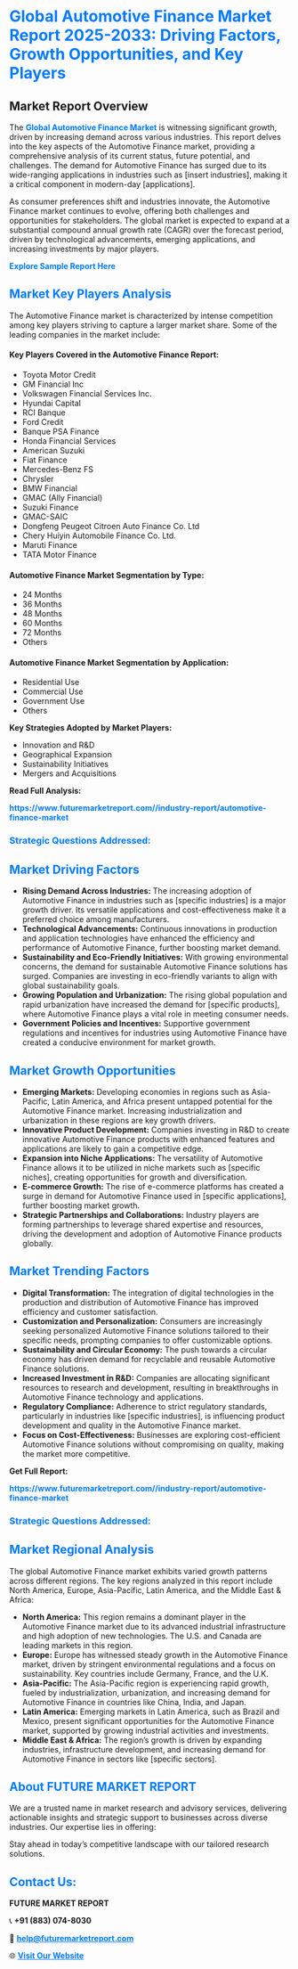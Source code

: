 <h1 style="color: #007BFF;">Global Automotive Finance Market Report 2025-2033: Driving Factors, Growth Opportunities, and Key Players</h1>

<section id="overview">
<h2>Market Report Overview</h2>
<p>The <a href="https://www.futuremarketreport.com//industry-report/automotive-finance-market" style="color: #007BFF; text-decoration: none;"><strong>Global Automotive Finance Market</strong></a> is witnessing significant growth, driven by increasing demand across various industries. This report delves into the key aspects of the Automotive Finance market, providing a comprehensive analysis of its current status, future potential, and challenges. The demand for Automotive Finance has surged due to its wide-ranging applications in industries such as [insert industries], making it a critical component in modern-day [applications].</p>
<p>As consumer preferences shift and industries innovate, the Automotive Finance market continues to evolve, offering both challenges and opportunities for stakeholders. The global market is expected to expand at a substantial compound annual growth rate (CAGR) over the forecast period, driven by technological advancements, emerging applications, and increasing investments by major players.</p>
</section>

<section id="overview">
<p><a href="https://www.futuremarketreport.com//request-sample/reportId=62467" style="color: #007BFF; text-decoration: none;"><strong>Explore Sample Report Here</strong></a></p>
</section>

<section id="key-players">
<h2 style="color: #007BFF;">Market Key Players Analysis</h2>
<p>The Automotive Finance market is characterized by intense competition among key players striving to capture a larger market share. Some of the leading companies in the market include:</p>
<h4>Key Players Covered in the Automotive Finance Report:</h4>
<ul><li>Toyota Motor Credit</li><li>GM Financial Inc</li><li>Volkswagen Financial Services Inc.</li><li>Hyundai Capital</li><li>RCI Banque</li><li>Ford Credit</li><li>Banque PSA Finance</li><li>Honda Financial Services</li><li>American Suzuki</li><li>Fiat Finance</li><li>Mercedes-Benz FS</li><li>Chrysler</li><li>BMW Financial</li><li>GMAC (Ally Financial)</li><li>Suzuki Finance</li><li>GMAC-SAIC</li><li>Dongfeng Peugeot Citroen Auto Finance Co. Ltd</li><li>Chery Huiyin Automobile Finance Co. Ltd.</li><li>Maruti Finance</li><li>TATA Motor Finance</li></ul>
<h4>Automotive Finance Market Segmentation by Type:</h4>
<ul><li>24 Months</li><li>36 Months</li><li>48 Months</li><li>60 Months</li><li>72 Months</li><li>Others</li></ul>

<h4>Automotive Finance Market Segmentation by Application:</h4>
<ul><li>Residential Use</li><li>Commercial Use</li><li>Government Use</li><li>Others</li></ul>
<p><strong>Key Strategies Adopted by Market Players:</strong></p>
<ul>
<li>Innovation and R&D</li>
<li>Geographical Expansion</li>
<li>Sustainability Initiatives</li>
<li>Mergers and Acquisitions</li>
</ul>
</section>

<section>
<p><strong>Read Full Analysis: </strong></p><a href="https://www.futuremarketreport.com//industry-report/automotive-finance-market" style="color: #007BFF; text-decoration: none;"><strong>https://www.futuremarketreport.com//industry-report/automotive-finance-market</strong></a>
<h3 style="color: #007BFF;">Strategic Questions Addressed:</h3>
</section>

<section id="driving-factors">
<h2 style="color: #007BFF;">Market Driving Factors</h2>
<ul>
<li><strong>Rising Demand Across Industries:</strong> The increasing adoption of Automotive Finance in industries such as [specific industries] is a major growth driver. Its versatile applications and cost-effectiveness make it a preferred choice among manufacturers.</li>
<li><strong>Technological Advancements:</strong> Continuous innovations in production and application technologies have enhanced the efficiency and performance of Automotive Finance, further boosting market demand.</li>
<li><strong>Sustainability and Eco-Friendly Initiatives:</strong> With growing environmental concerns, the demand for sustainable Automotive Finance solutions has surged. Companies are investing in eco-friendly variants to align with global sustainability goals.</li>
<li><strong>Growing Population and Urbanization:</strong> The rising global population and rapid urbanization have increased the demand for [specific products], where Automotive Finance plays a vital role in meeting consumer needs.</li>
<li><strong>Government Policies and Incentives:</strong> Supportive government regulations and incentives for industries using Automotive Finance have created a conducive environment for market growth.</li>
</ul>
</section>

<section id="growth-opportunities">
<h2 style="color: #007BFF;">Market Growth Opportunities</h2>
<ul>
<li><strong>Emerging Markets:</strong> Developing economies in regions such as Asia-Pacific, Latin America, and Africa present untapped potential for the Automotive Finance market. Increasing industrialization and urbanization in these regions are key growth drivers.</li>
<li><strong>Innovative Product Development:</strong> Companies investing in R&D to create innovative Automotive Finance products with enhanced features and applications are likely to gain a competitive edge.</li>
<li><strong>Expansion into Niche Applications:</strong> The versatility of Automotive Finance allows it to be utilized in niche markets such as [specific niches], creating opportunities for growth and diversification.</li>
<li><strong>E-commerce Growth:</strong> The rise of e-commerce platforms has created a surge in demand for Automotive Finance used in [specific applications], further boosting market growth.</li>
<li><strong>Strategic Partnerships and Collaborations:</strong> Industry players are forming partnerships to leverage shared expertise and resources, driving the development and adoption of Automotive Finance products globally.</li>
</ul>
</section>

<section id="trending-factors">
<h2 style="color: #007BFF;">Market Trending Factors</h2>
<ul>
<li><strong>Digital Transformation:</strong> The integration of digital technologies in the production and distribution of Automotive Finance has improved efficiency and customer satisfaction.</li>
<li><strong>Customization and Personalization:</strong> Consumers are increasingly seeking personalized Automotive Finance solutions tailored to their specific needs, prompting companies to offer customizable options.</li>
<li><strong>Sustainability and Circular Economy:</strong> The push towards a circular economy has driven demand for recyclable and reusable Automotive Finance solutions.</li>
<li><strong>Increased Investment in R&D:</strong> Companies are allocating significant resources to research and development, resulting in breakthroughs in Automotive Finance technology and applications.</li>
<li><strong>Regulatory Compliance:</strong> Adherence to strict regulatory standards, particularly in industries like [specific industries], is influencing product development and quality in the Automotive Finance market.</li>
<li><strong>Focus on Cost-Effectiveness:</strong> Businesses are exploring cost-efficient Automotive Finance solutions without compromising on quality, making the market more competitive.</li>
</ul>
</section>

<section>
<p><strong>Get Full Report: </strong></p><a href="https://www.futuremarketreport.com//industry-report/automotive-finance-market" style="color: #007BFF; text-decoration: none;"><strong>https://www.futuremarketreport.com//industry-report/automotive-finance-market</strong></a>
<h3 style="color: #007BFF;">Strategic Questions Addressed:</h3>
</section>


<section id="regional-analysis">
<h2 style="color: #007BFF;">Market Regional Analysis</h2>
<p>The global Automotive Finance market exhibits varied growth patterns across different regions. The key regions analyzed in this report include North America, Europe, Asia-Pacific, Latin America, and the Middle East & Africa:</p>
<ul>
<li><strong>North America:</strong> This region remains a dominant player in the Automotive Finance market due to its advanced industrial infrastructure and high adoption of new technologies. The U.S. and Canada are leading markets in this region.</li>
<li><strong>Europe:</strong> Europe has witnessed steady growth in the Automotive Finance market, driven by stringent environmental regulations and a focus on sustainability. Key countries include Germany, France, and the U.K.</li>
<li><strong>Asia-Pacific:</strong> The Asia-Pacific region is experiencing rapid growth, fueled by industrialization, urbanization, and increasing demand for Automotive Finance in countries like China, India, and Japan.</li>
<li><strong>Latin America:</strong> Emerging markets in Latin America, such as Brazil and Mexico, present significant opportunities for the Automotive Finance market, supported by growing industrial activities and investments.</li>
<li><strong>Middle East & Africa:</strong> The region’s growth is driven by expanding industries, infrastructure development, and increasing demand for Automotive Finance in sectors like [specific sectors].</li>
</ul>
</section>

<footer>
<h2 style="color: #007BFF;">About FUTURE MARKET REPORT</h2>
<p>We are a trusted name in market research and advisory services, delivering actionable insights and strategic support to businesses across diverse industries. Our expertise lies in offering:</p>

<p>Stay ahead in today’s competitive landscape with our tailored research solutions.</p>

<h2 style="color: #007BFF;">Contact Us:</h2>
<p><strong>FUTURE MARKET REPORT</strong></p>
<p>📞 <strong>+91 (883) 074-8030</strong></p>
<p>📧 <strong><a href="mailto:help@futuremarketreport.com" style="color: #007BFF;">help@futuremarketreport.com</a></strong></p>
<p>🌐 <strong><a href="https://www.futuremarketreport.com/" style="color: #007BFF;">Visit Our Website</a></strong></p>
</footer>